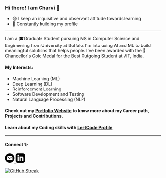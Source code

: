 ### Hi there! I am Charvi 👋

- 😄 I keep an inquisitive and observant attitude towards learning
- 🌱 Constantly building my profile
   
<hr> 

I am a 🎓Graduate Student pursuing MS in Computer Science and Engineering from University at Buffalo. I'm into using AI and ML to build meaningful solutions that helps people. I've been awarded with the 🏅Chancellor's Gold Medal for the Best Outgoing Student at VIT, India.

#### My Interests:
- Machine Learning (ML)
- Deep Learning (DL)
- Reinforcement Learning
- Software Development and Testing
- Natural Language Processing (NLP)

#### Check out my <a style = "color: hsl(var(--hue-color), 89%, 60;" href="https://kcharvi.github.io/">Portfolio Website</a> to know more about my Career path, Projects and Contributions.
#### Learn about my Coding skills with <a style = "color: hsl(var(--hue-color), 89%, 60;" href="https://leetcode.com/u/Charvi_K/">LeetCode Profile</a>
<hr>

#### Connect ✨
<a href="mailto:kcharvi01@gmail.com">
   <img src="https://raw.githubusercontent.com/kcharvi/kcharvi/main/assests/Connect/iconmonstr-email-10.svg" alt="Mail" width="30" height="30">
</a>

<a href="https://www.linkedin.com/in/yourlinkedinprofile">
   <img src="https://raw.githubusercontent.com/kcharvi/kcharvi/main/assests/Connect/iconmonstr-linkedin-3.svg" alt="LinkedIn" width="30" height="30">
</a>

[![GitHub Streak](https://streak-stats.demolab.com?user=kcharvi&theme=meta-light&border_radius=20&card_width=500)](https://git.io/streak-stats)
